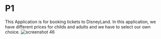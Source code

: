 # P1
This Application is for booking tickets to DisneyLand. In this application, we have different prices for childs and adults and we have to select our own choice.
![screenshot 46](https://user-images.githubusercontent.com/35476652/51718125-79193380-2009-11e9-97d8-e05c6f83b8d2.png)
